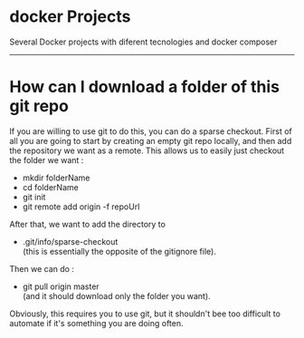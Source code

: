 # docker Projects

Several Docker projects with diferent tecnologies and docker composer

----------------------------

# How can I download a folder of this git repo

If you are willing to use git to do this, you can do a sparse checkout.  First of all you are going to start by creating an empty git repo locally, and then add the repository we want as a remote. This allows us to easily just checkout the folder we want :

- mkdir folderName
- cd folderName
- git init
- git remote add origin -f repoUrl
 
After that, we want to add the directory to 

- .git/info/sparse-checkout        
   (this is essentially the opposite of the gitignore file).

Then we can do :

- git pull origin master   
 (and it should download only the folder you want).

 
Obviously, this requires you to use git, but it shouldn't bee too difficult to automate if it's something you are doing often.
